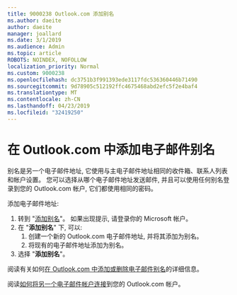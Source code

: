 ```yaml
---
title: 9000238 Outlook.com 添加别名
ms.author: daeite
author: daeite
manager: joallard
ms.date: 3/1/2019
ms.audience: Admin
ms.topic: article
ROBOTS: NOINDEX, NOFOLLOW
localization_priority: Normal
ms.custom: 9000238
ms.openlocfilehash: dc3751b3f991393ede3117fdc536360446b71490
ms.sourcegitcommit: 9d78905c512192ffc4675468abd2efc5f2e4baf4
ms.translationtype: MT
ms.contentlocale: zh-CN
ms.lasthandoff: 04/23/2019
ms.locfileid: "32419250"
---
```

# <a name="add-an-email-alias-in-outlookcom"></a>在 Outlook.com 中添加电子邮件别名

别名是另一个电子邮件地址, 它使用与主电子邮件地址相同的收件箱、联系人列表和帐户设置。 您可以选择从哪个电子邮件地址发送邮件, 并且可以使用任何别名登录到您的 Outlook.com 帐户, 它们都使用相同的密码。

添加电子邮件地址:

1. 转到 "[添加别名](https://go.microsoft.com/fwlink/p/?linkid=864833)"。 如果出现提示, 请登录你的 Microsoft 帐户。
2. 在 "**添加别名**" 下, 可以:
    1. 创建一个新的 Outlook.com 电子邮件地址, 并将其添加为别名。
    2. 将现有的电子邮件地址添加为别名。
3. 选择 "**添加别名**"。

阅读有关如何[在 Outlook.com 中添加或删除电子邮件别名](https://support.office.com/article/459b1989-356d-40fa-a689-8f285b13f1f2)的详细信息。  

阅读[如何将另一个电子邮件帐户连接](https://support.office.com/article/c5224df4-5885-4e79-91ba-523aa743f0ba)到您的 Outlook.com 帐户。